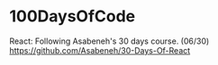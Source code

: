 # 100DaysOfCode

React: Following Asabeneh's 30 days course. (06/30) https://github.com/Asabeneh/30-Days-Of-React
